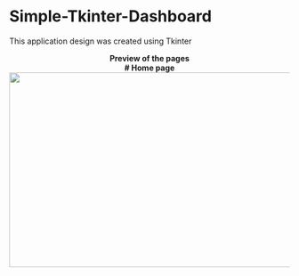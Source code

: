 # Simple-Tkinter-Dashboard


This application design was created using Tkinter

<p align= "center">
  <b>Preview of the pages</b>
  <br>
  <b># Home page</b>
  <br>
  <img src="https://github.com/i-osama/Simple-Tkinter-Dashboard/assets/117646017/35450afb-0428-4199-b9fa-8cac3cceeca5" width="800" height="350"/>
  <br>
</p>
